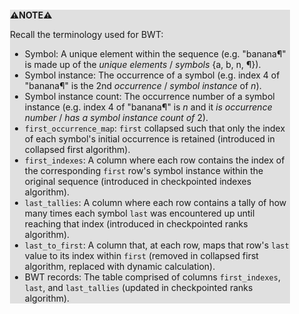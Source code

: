 <div style="margin:2em; background-color: #e0e0e0;">

<strong>⚠️NOTE️️️⚠️</strong>

Recall the terminology used for BWT:

 * Symbol: A unique element within the sequence (e.g. "banana¶" is made up of the *unique elements* / *symbols* {a, b, n, ¶}).
 * Symbol instance: The occurrence of a symbol (e.g. index 4 of "banana¶" is the 2nd *occurrence* / *symbol instance* of *n*).
 * Symbol instance count: The occurrence number of a symbol instance (e.g. index 4 of "banana¶" is *n* and it *is occurrence number* / *has a symbol instance count of* 2).
 * `first_occurrence_map`: `first` collapsed such that only the index of each symbol's initial occurrence is retained (introduced in collapsed first algorithm).
 * `first_indexes`: A column where each row contains the index of the corresponding `first` row's symbol instance within the original sequence (introduced in checkpointed indexes algorithm).
 * `last_tallies`: A column where each row contains a tally of how many times each symbol `last` was encountered up until reaching that index (introduced in checkpointed ranks algorithm).
 * `last_to_first`: A column that, at each row, maps that row's `last` value to its index within `first` (removed in collapsed first algorithm, replaced with dynamic calculation).
 * BWT records: The table comprised of columns `first_indexes`, `last`, and `last_tallies` (updated in checkpointed ranks algorithm).
</div>


